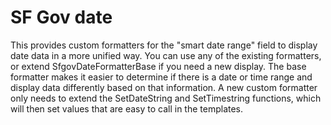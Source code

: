 # SF Gov date

This provides custom formatters for the "smart date range" field to display date data in a more unified way.
You can use any of the existing formatters, or extend SfgovDateFormatterBase if you need a new display. The base
formatter makes it easier to determine if there is a date or time range and display data differently based on that information.
A new custom formatter only needs to extend the SetDateString and SetTimestring functions, which will then set values that are easy to call in the templates.


